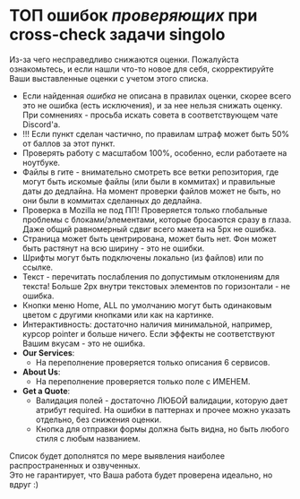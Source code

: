 # ТОП ошибок *проверяющих* при cross-check задачи singolo

Из-за чего несправедливо снижаются оценки. Пожалуйста ознакомьтесь, и если нашли что-то новое для себя, скорректируйте Ваши выставленные оценки с учетом этого списка. 

* Если найденная *ошибка* не описана в правилах оценки, скорее всего это не ошибка (есть исключения), и за нее нельзя снижать оценку. При сомнениях - просьба искать совета в соответствующем чате Discord'а. 
* !!! Если пункт сделан частично, по правилам штраф может быть 50% от баллов за этот пункт.
* Проверять работу с масштабом 100%, особенно, если работаете на ноутбуке.
* Файлы в гите - внимательно смотреть все ветки репозитория, где могут быть искомые файлы (или были в коммитах) и правильные даты до дедлайна. На момент проверки файлов может не быть, но они были в коммитах сделанных до дедлайна.
* Проверка в Mozilla не под ПП! Проверяется только глобальные проблемы с блоками/элементами, которые бросаются сразу в глаза. Даже общий равномерный сдвиг всего макета на 5px не ошибка.
* Страница может быть центрирована, может быть нет. Фон может быть растянут на всю ширину - это не ошибки.
* Шрифты могут быть подключены локально (из файлов) или по ссылке.
* Текст - перечитать послабления по допустимым отклонениям для текста! Больше 2px внутри текстовых элементов по горизонтали - не ошибка.
* Кнопки меню Home, ALL по умолчанию могут быть одинаковым цветом с другими кнопками или как на картинке.
* Интерактивность: достаточно наличия минимальной, например, курсор pointer и больше ничего. Если эффекты не соответствуют Вашим вкусам - это не ошибка.
* **Our Services**:<br />
  * На переполнение проверяется только описания 6 сервисов. 
* **About Us**:<br />
  * На переполнение проверяется только поле с ИМЕНЕМ.
* **Get a Quote**:<br />
  *  Валидация полей - достаточно ЛЮБОЙ валидации, которую дает атрибут required. На ошибки в паттернах и прочее можно указать отдельно, без снижения оценки.
  * Кнопка для отправки формы должна быть видна, но быть любого стиля с любым названием.


Список будет дополнятся по мере выявления наиболее распространенных и озвученных. <br />
Это не гарантирует, что Ваша работа будет проверена идеально, но вдруг :)